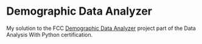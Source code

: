 # Demographic Data Analyzer

My solution to the FCC [Demographic Data Analyzer](https://www.freecodecamp.org/learn/data-analysis-with-python/data-analysis-with-python-projects/demographic-data-analyzer) project part of the Data Analysis With Python certification.
